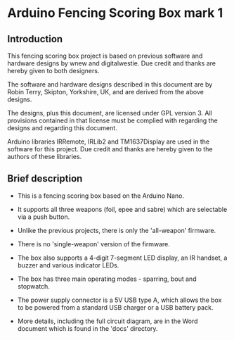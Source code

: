 # Arduino Fencing Scoring Box mark 1

## Introduction

This fencing scoring box project is based on previous software and hardware designs by wnew and digitalwestie. Due credit and thanks are hereby given to both designers.

The software and hardware designs described in this document are by Robin Terry, Skipton, Yorkshire, UK, and are derived from the above designs.

The designs, plus this document, are licensed under GPL version 3. All provisions contained in that license must be complied with regarding the designs and regarding this document.

Arduino libraries IRRemote, IRLib2 and TM1637Display are used in the software for this project. Due credit and thanks are hereby given to the authors of these libraries.

## Brief description

- This is a fencing scoring box based on the Arduino Nano.

- It supports all three weapons (foil, epee and sabre) which are selectable via a push button.

- Unlike the previous projects, there is only the 'all-weapon' firmware. 

- There is no 'single-weapon' version of the firmware.

- The box also supports a 4-digit 7-segment LED display, an IR handset, a buzzer and various indicator LEDs.

- The box has three main operating modes - sparring, bout and stopwatch.

- The power supply connector is a 5V USB type A, which allows the box to be powered from a standard USB charger or a USB battery pack.

- More details, including the full circuit diagram, are in the Word document which is found in the 'docs' directory.
